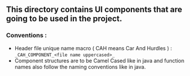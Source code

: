 ## This directory contains UI components that are going to be used in the project.

### Conventions : 

+ Header file unique name macro ( CAH means Car And Hurdles ) :
    `_CAH_COMPONENT_<file name uppercased>_`
+ Component structures are to be Camel Cased like in java and function names also follow the naming conventions like in java.